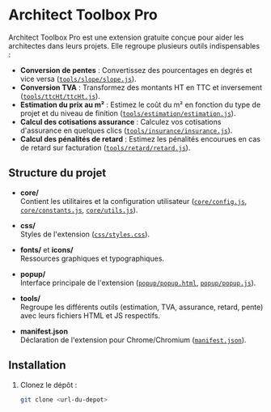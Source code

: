 # Architect Toolbox Pro

Architect Toolbox Pro est une extension gratuite conçue pour aider les architectes dans leurs projets. Elle regroupe plusieurs outils indispensables :

- **Conversion de pentes** : Convertissez des pourcentages en degrés et vice versa ([`tools/slope/slope.js`](tools/slope/slope.js)).
- **Conversion TVA** : Transformez des montants HT en TTC et inversement ([`tools/ttcHt/ttcHt.js`](tools/ttcHt/ttcHt.js)).
- **Estimation du prix au m²** : Estimez le coût du m² en fonction du type de projet et du niveau de finition ([`tools/estimation/estimation.js`](tools/estimation/estimation.js)).
- **Calcul des cotisations assurance** : Calculez vos cotisations d'assurance en quelques clics ([`tools/insurance/insurance.js`](tools/insurance/insurance.js)).
- **Calcul des pénalités de retard** : Estimez les pénalités encourues en cas de retard sur facturation ([`tools/retard/retard.js`](tools/retard/retard.js)).

## Structure du projet

- **core/**  
  Contient les utilitaires et la configuration utilisateur ([`core/config.js`](core/config.js), [`core/constants.js`](core/constants.js), [`core/utils.js`](core/utils.js)).

- **css/**  
  Styles de l'extension ([`css/styles.css`](css/styles.css)).

- **fonts/** et **icons/**  
  Ressources graphiques et typographiques.

- **popup/**  
  Interface principale de l'extension ([`popup/popup.html`](popup/popup.html), [`popup/popup.js`](popup/popup.js)).

- **tools/**  
  Regroupe les différents outils (estimation, TVA, assurance, retard, pente) avec leurs fichiers HTML et JS respectifs.

- **manifest.json**  
  Déclaration de l'extension pour Chrome/Chromium ([`manifest.json`](manifest.json)).

## Installation

1. Clonez le dépôt :
   ```sh
   git clone <url-du-depot>
